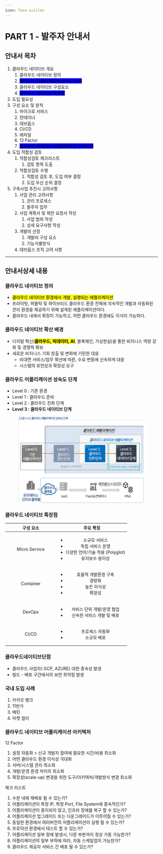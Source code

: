 ```yaml
---
icon: face-icicles
---
```


# PART 1 - 발주자 안내서

## 안내서 목차

1. 클라우드 네이티브 개요
   1. 클라우드 네이티브 정의
   2. <mark style="background-color:blue;">클라우드 어플리케이션 성숙도 단계</mark>
   3. 클라우드 네이티브 구성요소
   4. <mark style="background-color:blue;">클라우드 네이티브 특장점</mark>
2. 도입 필요성
3. 구성 요소 및 원칙
   1. 마이크로 서비스
   2. 컨테이너
   3. 데브옵스
   4. CI/CD
   5. 애자일
   6. 12 Factor
   7. <mark style="background-color:blue;">클라우드 네이티브 어플리케이션 아키텍처</mark>
4. 도입 적합성 검토
   1. 적합성검토 체크리스트
      1. 검토 항목 도출
   2. 적합성검토 수행
      1. 적합성 검토 후, 도입 여부 결정
      2. 도입 우선 순위 결정
5. 구축사업 추진시 고려사항
   1. 사업 관리 고려사항
      1. 관리 프로세스
      2. 발주자 업무&#x20;
   2. 사업 계획서 및 제안 요청서 작성
      1. 사업 범위 작성
      2. 상세 요구사항 작성
   3. 개발비 산정
      1. 개발비 구성 요소
      2. 기능식별방식
   4. 데브옵스 조직 고려 사항

***

## 안내서상세 내용

### 클라우드 네이티브 정의

* <mark style="background-color:yellow;">클라우드 네이티브 환경에서 개발, 실행되는 애플리케이션</mark>
* 프라이빗, 퍼블릭 및 하이브리드 클라우드 환경 전체에 지속적인 개발과 자동화된 관리 환경을 제공하기 위해 설계된 애플리케이션이다.
* 클라우드 내에서 확장이 가능하고, 어떤 클라우드 환경에도 이식이 가능하다.

### 클라우드 네이티브  확산 배경

* 디지털 혁신(<mark style="background-color:yellow;">**클라우드, 빅데이터, AI**</mark>, 블록체인,  가상현실)을 통한 비지니스 역량 강화 및 경쟁력 확보
* 새로운 비지니스 기회 창출 및 변화에 기민한 대응
  * 비대면 서비스/업무 확산에 따른, 수요 변동에 신속하게 대응
  * 시스템의 유연성과 확장성 요구

### 클라우드 어플리케이션 성숙도 단계

* Level 0 : 기존 환경
* Level 1 : 클라우드 준비
* Level 2 : 클라우드 친화 단계
* **Level 3 : 클라우드 네이티브 단계**

<figure><img src="../../../.gitbook/assets/image (6).png" alt=""><figcaption></figcaption></figure>

### 클라우드 네이티브 특장점

<table><thead><tr><th width="155" align="center"> 구성 요소</th><th align="center">주요 특징</th></tr></thead><tbody><tr><td align="center">Micro Service</td><td align="center"><ul><li>소규모 서비스</li><li>독립 서비스 운영</li><li>다양한 언어/기술 적용 (Polyglot)</li><li>유지보수 용이성</li></ul></td></tr><tr><td align="center">Container</td><td align="center"><ul><li>효율적 개발환경 구축</li><li>경량화</li><li>높은 이식성</li><li>확장성</li></ul></td></tr><tr><td align="center">DevOps</td><td align="center"><ul><li>서비스 단위 개발/운영 협업</li><li>신속한 서비스 개발 및 배포</li></ul></td></tr><tr><td align="center">CI/CD</td><td align="center"><ul><li>프로세스 자동화</li><li>소규모 배포</li></ul></td></tr></tbody></table>

### 클라우드네이티브단점

* 클라우드 사업자( GCP, AZURE)  대한 종속성 발생
* 빌드 - 배포 구간에서의 보안 취약점 발생

### 국내 도입 사례

1. 카카오 뱅크
2. 11번가
3. 배민
4. 마켓 컬리

### 클라우드 네이티브 어플리케이션 아키텍처

12 Factor

1. 설정 자동화 > 신규 개발자 참여에 필요한 시간/비용 최소화
2. 어떤 클라우드 환경 이식성 극대화
3. 서버/시스템 관리 최소화
4. 개발/운영 환경 차이의 최소화
5. 확장성(scale-up) 변경을 위한 도구/아키텍처/개발방식 변경 최소화

체크 리스트

1. 수분 내에 재배포 될 수 있는가?
2. 어플리케이션이 특정 IP, 특정 Port, File System에 종속적인가?
3. 어플리케이션이 중지되지 않고, 인프라 장애를 복구 할 수 있는가?
4. 어플리케이션 업그레이드 또는 다운그레이드가 이루어질 수 있는가?
5. 동일한 환경에서 여러버전의 어플리케이션이 실행 될 수 있는가?
6. 프로덕션 환경에서 테스트 할 수 있는가?
7. 어플리케이션 일부 장애 발생시, 다른 부분까지 정상 가동 가능한가?
8. 어플리케이션의 일부 부하에 따라, 자동 스케일업이 가능한가?
9. 클라우드 제공자 서비스 간 배포 될 수 있는가?
